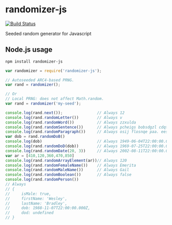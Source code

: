 # randomizer-js

[![Build Status](https://travis-ci.org/mahmoud-samy/randomizer-js.svg?branch=master)](https://travis-ci.org/mahmoud-samy/randomizer-js)

Seeded random generator for Javascript

## Node.js usage

```bash
npm install randomizer-js
```

```js
var randomizer = require('randomizer-js');

// Autoseeded ARC4-based PRNG.
var rand = randomizer();

// Or
// Local PRNG: does not affect Math.random.
var rand = randomizer('my-seed');

console.log(rand.next());               // Always 12
console.log(rand.randomLetter())        // Always v
console.log(rand.randomWord())          // Always zzxulda
console.log(rand.randomSentence())      // Always pcheigs bobsdgzl cdqtbaxu
console.log(rand.randomParagraph())     // Always osij flosnqe paa. eesrdr ehwgqcu nuv. cwehk ue knpovxfer uxx...
var dob = rand.randomDoB()
console.log(dob)                        // Always 1949-06-04T22:00:00.000Z
console.log(rand.randomDoD(dob))        // Always 1969-07-25T22:00:00.000Z
console.log(rand.randomDate(20, 3))     // Always 2002-08-11T22:00:00.000Z
var ar = [410,120,360,470,850]
console.log(rand.randomArrayElement(ar))// Always 120
console.log(rand.randomFemaleName())    // Always Emerita
console.log(rand.randomMaleName())      // Always Gail
console.log(rand.randomBoolean())       // Always false
console.log(rand.randomPerson())
// Always
// {
//     isMale: true,
//     firstName: 'Wesley',
//     lastName: 'Bradley',
//     dob: 1988-11-07T22:00:00.000Z,
//     dod: undefined
// }
```
